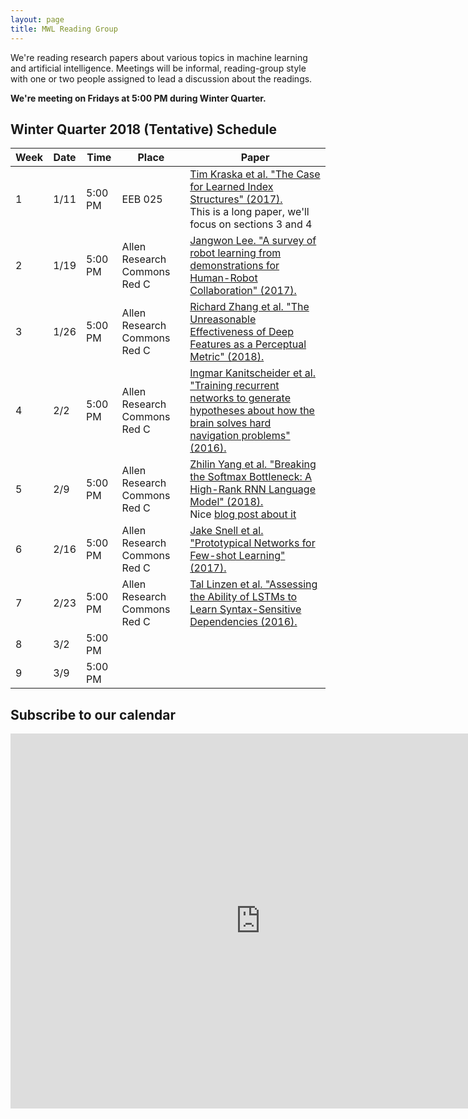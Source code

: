 ```yaml
---
layout: page
title: MWL Reading Group
---
```


We're reading research papers about various topics in machine learning and
artificial intelligence. Meetings will be informal, reading-group style with one
or two people assigned to lead a discussion about the readings.

**We're meeting on Fridays at 5:00 PM during Winter Quarter.**

## Winter Quarter 2018 (Tentative) Schedule

| Week | Date | Time | Place | Paper |
|------|------|---------|---------|----------------------------------------------------------------------------------------------------------------------------------------------------------------------------------------------------------------------------------------------------------------|
| 1 | 1/11 | 5:00 PM | EEB 025 | [Tim Kraska et al. "The Case for Learned Index Structures" (2017).](https://www.semanticscholar.org/paper/The-Case-for-Learned-Index-Structures-Kraska-Beutel/64a418a61bc7e427fd33980764759db646e48ceb) <br> This is a long paper, we'll focus on sections 3 and 4 |
| 2 | 1/19 | 5:00 PM | Allen Research Commons Red C | [Jangwon Lee. "A survey of robot learning from demonstrations for Human-Robot Collaboration" (2017).](https://arxiv.org/abs/1710.08789) |
| 3 | 1/26 | 5:00 PM | Allen Research Commons Red C | [Richard Zhang et al. "The Unreasonable Effectiveness of Deep Features as a Perceptual Metric" (2018).](https://arxiv.org/abs/1801.03924v1) |
| 4 | 2/2 | 5:00 PM | Allen Research Commons Red C | [Ingmar Kanitscheider et al. "Training recurrent networks to generate hypotheses about how the brain solves hard navigation problems" (2016).](https://arxiv.org/abs/1609.09059) |
| 5 | 2/9 | 5:00 PM | Allen Research Commons Red C | [Zhilin Yang et al. "Breaking the Softmax Bottleneck: A High-Rank RNN Language Model" (2018).](https://openreview.net/forum?id=HkwZSG-CZ) <br> Nice [blog post about it](http://smerity.com/articles/2017/mixture_of_softmaxes.html) |
| 6 | 2/16 | 5:00 PM | Allen Research Commons Red C | [Jake Snell et al. "Prototypical Networks for Few-shot Learning" (2017).](https://arxiv.org/abs/1703.05175) |
| 7 | 2/23 | 5:00 PM | Allen Research Commons Red C | [Tal Linzen et al. "Assessing the Ability of LSTMs to Learn Syntax-Sensitive Dependencies (2016).](https://arxiv.org/abs/1611.01368) |
| 8 | 3/2 | 5:00 PM |  |  |
| 9 | 3/9 | 5:00 PM |  |  |


## Subscribe to our calendar

<iframe src="https://calendar.google.com/calendar/embed?src=n1h36rcrbe7fj7fk78bthomjt8%40group.calendar.google.com&ctz=America/Los_Angeles" style="border: 0" width="800" height="600" frameborder="0" scrolling="no"></iframe>
